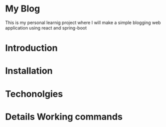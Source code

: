 # My Blog
This is my personal learnig project where I will make a simple blogging web application using react and spring-boot

# Introduction

# Installation

# Techonolgies

# Details Working commands
